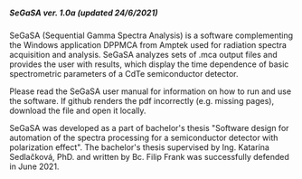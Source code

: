 ##### SeGaSA ver. 1.0a (updated 24/6/2021)

SeGaSA  (Sequential  Gamma  Spectra  Analysis)  is  a  software  complementing  the  Windows 
application DPPMCA from Amptek used for radiation spectra acquisition and analysis. SeGaSA 
analyzes  sets  of  .mca  output  files  and  provides  the  user  with  results,  which  display  the  time 
dependence of basic spectrometric parameters of a CdTe semiconductor detector.

Please read the SeGaSA user manual for information on how to run and use the software. If github renders the pdf incorrectly (e.g. missing pages), download the file and open it locally.

SeGaSA was developed as a part of bachelor's thesis "Software design for automation of the spectra processing for a semiconductor detector with polarization effect". The bachelor's thesis supervised by Ing. Katarína Sedlačková, PhD. and written by Bc. Filip Frank was successfully defended in June 2021.
